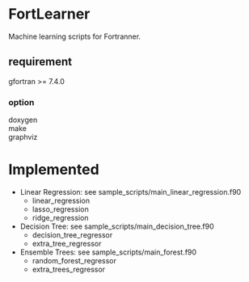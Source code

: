 # FortLearner
Machine learning scripts for Fortranner.  

## requirement
gfortran >= 7.4.0  

### option
doxygen  
make  
graphviz

# Implemented
* Linear Regression: see sample_scripts/main_linear_regression.f90
  * linear_regression
  * lasso_regression
  * ridge_regression
* Decision Tree: see sample_scripts/main_decision_tree.f90
  * decision_tree_regressor
  * extra_tree_regressor
* Ensemble Trees: see sample_scripts/main_forest.f90
  * random_forest_regressor
  * extra_trees_regressor



